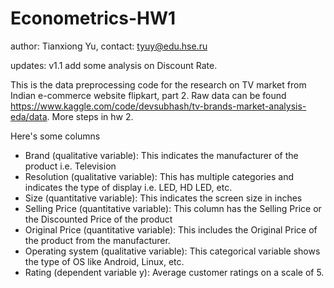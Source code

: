 # Econometrics-HW1
author: Tianxiong Yu, contact: tyuy@edu.hse.ru


updates: v1.1 add some analysis on Discount Rate.

This is the data preprocessing code for the research on TV market from Indian e-commerce website flipkart, part 2. Raw data can be found https://www.kaggle.com/code/devsubhash/tv-brands-market-analysis-eda/data. More steps in hw 2.

Here's some columns
* Brand (qualitative variable): This indicates the manufacturer of the product i.e. Television
* Resolution (qualitative variable): This has multiple categories and indicates the type of display i.e. LED, HD LED, etc.
* Size (quantitative variable): This indicates the screen size in inches
* Selling Price (quantitative variable): This column has the Selling Price or the Discounted Price of the product
* Original Price (quantitative variable): This includes the Original Price of the product from the manufacturer.
* Operating system (qualitative variable): This categorical variable shows the type of OS like Android, Linux, etc.
* Rating (dependent variable y): Average customer ratings on a scale of 5.
